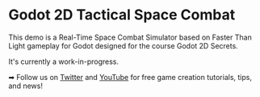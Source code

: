 # Godot 2D Tactical Space Combat

This demo is a Real-Time Space Combat Simulator based on Faster Than Light gameplay for Godot designed for the course Godot 2D Secrets.

It's currently a work-in-progress.

➡ Follow us on [Twitter](https://twitter.com/NathanGDQuest) and [YouTube](https://www.youtube.com/c/gdquest/) for free game creation tutorials, tips, and news!
